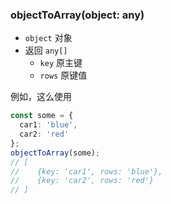 ### objectToArray(object: any)

- `object` 对象
- 返回 `any[]`
  - `key` 原主键
  - `rows` 原键值

例如，这么使用

```typescript
const some = {
  car1: 'blue',
  car2: 'red'
};
objectToArray(some);
// [
//    {key: 'car1', rows: 'blue'},
//    {key: 'car2', rows: 'red'}
// ]
```
